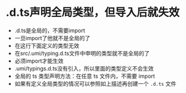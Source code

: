 # .d.ts声明全局类型，但导入后就失效

- .d.ts是全局的，不需要import
- 一旦import了他就不是全局的了
- 在这行下面定义的类型无效
- 在src/.umi/typing.d.ts文件中申明的类型就不是全局的了
- 必须import才能生效
- .umi/typings.d.ts没有引入，所以里面的类型定义不会生效
- 全局的 ts 类型声明方法：在任意 ts 文件内，不需要 import
- 如果有定义全局类型的情况可以参照如上描述再创建一个 `.d.ts` 文件

